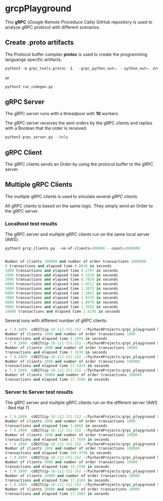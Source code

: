 # grcpPlayground

This __gRPC__ (*G*oogle *R*emote *P*roceduce *C*alls) GitHub repository is used to analyze gRPC protocol with different scenarios.

## Create .proto artifacts

The Protocol buffer compiler __protoc__ is used to create the programming languange specific artifacts.

```python
python3 -m grpc_tools.protoc -I. --grpc_python_out=. --python_out=. order.proto
```
or

```python
python3 run_codegen.py
```


## gRPC Server

The gRPC server runs with a threadpool with __10__ workers. 

The gRPC server receives the sent orders by the gRPC clients and replies with a Boolean that the order is received.

```python
python3 grpc_server.py --help
```

## gRPC Client

The gRPC clients sends an *Order* by using the protocol buffer to the gRPC server.  


## Multiple gRPC Clients

The *multiple* gRPC clients is used to simulate several *gRPC clients*. 

All gRPC clients is based on the same logic. They simply send an Order to the gRPC server. 

### Localhost test results

The gRPC server and multiple gRPC clients run on the same local server (AWS).

```python
python3 grcp_clients.py --no-of-clients=100000 --count=1000000


Number of clients 100000 and number of order transactions 1000000
0 transactions and elapsed time 0.0016 in seconds
1000 transactions and elapsed time 0.2707 in seconds
2000 transactions and elapsed time 0.5320 in seconds
3000 transactions and elapsed time 0.7929 in seconds
4000 transactions and elapsed time 1.0512 in seconds
5000 transactions and elapsed time 1.3075 in seconds
6000 transactions and elapsed time 1.5661 in seconds
7000 transactions and elapsed time 1.8335 in seconds
8000 transactions and elapsed time 2.0970 in seconds
9000 transactions and elapsed time 2.3582 in seconds
10000 transactions and elapsed time 2.6195 in seconds
```

Several runs with different number of gRPC clients:

```python
✔ 7.9.2009  cd827@ip-10-112-151-152 ~/PycharmProjects/grpc_playground $ python3 grcp_clients.py --no-of-clients=1000 --count=1000
Number of clients 1000 and number of order transactions 1000
transactions and elapsed time 0.2859 in seconds
✔ 7.9.2009  cd827@ip-10-112-151-152 ~/PycharmProjects/grpc_playground $ python3 grcp_clients.py --no-of-clients=1000 --count=10000
Number of clients 1000 and number of order transactions 10000
transactions and elapsed time 2.7039 in seconds
✔ 7.9.2009  cd827@ip-10-112-151-152 ~/PycharmProjects/grpc_playground $ python3 grcp_clients.py --no-of-clients=1000 --count=100000
Number of clients 1000 and number of order transactions 100000
transactions and elapsed time 27.5429 in seconds
✔ 7.9.2009  cd827@ip-10-112-151-152 ~/PycharmProjects/grpc_playground $ python3 grcp_clients.py --no-of-clients=10000 --count=100000
Number of clients 10000 and number of order transactions 100000
transactions and elapsed time 27.7686 in seconds
```

### Server to Server test results

The gRPC server and multiple gRPC clients run on the different server (AWS - Red Hat 7).

```python
✔ 7.9.2009  cd827@ip-10-112-151-152 ~/PycharmProjects/grpc_playground $ python3 grcp_clients.py --no-of-clients=1000 --count=1000
Number of clients 1000 and number of order transactions 1000
transactions and elapsed time 1.4660 in seconds
✔ 7.9.2009  cd827@ip-10-112-151-152 ~/PycharmProjects/grpc_playground $ python3 grcp_clients.py --no-of-clients=1000 --count=10000
Number of clients 1000 and number of order transactions 10000
transactions and elapsed time 17.7699 in seconds
✔ 7.9.2009  cd827@ip-10-112-151-152 ~/PycharmProjects/grpc_playground $ python3 grcp_clients.py --no-of-clients=1000 --count=100000
Number of clients 1000 and number of order transactions 100000
transactions and elapsed time 166.9796 in seconds
✔ 7.9.2009  cd827@ip-10-112-151-152 ~/PycharmProjects/grpc_playground $ python3 grcp_clients.py --no-of-clients=5000 --count=10000
Number of clients 5000 and number of order transactions 10000
transactions and elapsed time 14.2598 in seconds
✔ 7.9.2009  cd827@ip-10-112-151-152 ~/PycharmProjects/grpc_playground $ python3 grcp_clients.py --no-of-clients=10000 --count=10000
Number of clients 10000 and number of order transactions 10000
transactions and elapsed time 17.6165 in seconds
✔ 7.9.2009  cd827@ip-10-112-151-152 ~/PycharmProjects/grpc_playground $ python3 grcp_clients.py --no-of-clients=20000 --count=10000
Number of clients 20000 and number of order transactions 10000
transactions and elapsed time 17.2865 in seconds

```

